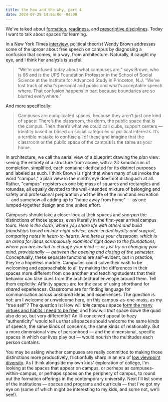 ```yaml
---
title: the how and the why, part 4
date: 2024-07-25 14:56:00 -04:00
---
```


We've talked about [formation](https://sarahendren.com/2024/06/10/the-how-and-the-why/), [readiness](https://sarahendren.com/2024/06/14/the-how-and-the-why-part-2/), and [prescriptive disciplines](https://sarahendren.com/2024/06/21/the-how-and-the-why-part-3/). Today I want to talk about spaces for learning.

In a New York Times [interview](https://www.nytimes.com/interactive/2022/05/02/magazine/wendy-brown-interview.html?searchResultPosition=1), political theorist Wendy Brown addresses some of the uproar about free speech on campus by diagnosing a confusion that comes, in a way, from architecture. Naturally, it caught my eye, and I think her analysis is useful:

>“We’re confused today about what campuses are,” says Brown, who is 66 and is the UPS Foundation Professor in the School of Social Science at the Institute for Advanced Study in Princeton, N.J. “We’ve lost track of what’s personal and public and what’s acceptable speech where. That confusion happens in part because boundaries are so blurred everywhere.”

And more specifically:

>Campuses are complicated spaces, because they aren’t just one kind of space: There’s the classroom, the dorm, the public space that is the campus. Then there’s what we could call clubs, support centers — identity based or based on social categories or political interests. It’s a terrible mistake to confuse all of these and imagine that the classroom or the public space of the campus is the same as your home.

In architecture, we call the aerial view of a blueprint drawing the *plan* view: seeing the entirety of a structure from above, with a 2D simulacrum of completion, simplified, each container dedicated for its distinct purposes and labeled as such. I think Brown is right that when many of us invoke the word "campus," a plan view in the mind's eye does not distinguish at all. Rather, "campus" registers as one big mass of squares and rectangles and rotundas, all equally devoted to the well-intended mixture of belonging and safety and professional preparation and the life of the mind and recreation — and somehow all adding up to "home away from home" — as one lumped-together design and one united effort. 

Campuses should take a closer look at their spaces and *sharpen* the distinctions of those spaces, even literally in the first-year arrival campus tours. *Here is the dorm, where you share life with others and build friendships based on late-night advice, open-ended loyalty and support, comparing notes in heart-to-hearts.* And *here is your classroom, which is an arena for ideas scrupulously examined right down to the foundations, where you are invited to change your mind — or just try on changing your mind, provisionally — between the opening and closing of the semester*. Conceptually, these separate functions are self-evident, but in practice, they're a hopeless muddle. Campuses could solve their wish to be welcoming and approachable to all by making the differences in their spaces more different from one another, and teaching students that their behavior can take cues from the architectural envelope around them. Tell them explicitly: Affinity spaces are for the ease of using shorthand for *shared* experiences. Classrooms are for finding language for communication across *unshared* ideas and experiences. The question is not: am I welcome or unwelcome here, on this campus-as-one-mass, as my "true self"? The question is: How will *this* campus space [form the many virtues and habits I need to be free](https://sarahendren.com/2024/06/10/the-how-and-the-why/), and how will *that* space down the quad also do so, but very differently? An ill-conceived appeal to hazy "authenticity" would tell us that all spaces should welcome the same kinds of speech, the same kinds of concerns, the same kinds of relationality. But a more dimensional view of personhood — and the dimensional, specific spaces in which our lives play out — would nourish the multitudes each person contains.

You may be asking whether campuses are really committed to making those distinctions more productively, frictionfully sharp in an era of [low viewpoint diversity](https://righteousmind.com/viewpoint-diversity/). As I think alongside my own kids' exploration of college, I'm looking at the spaces that appear on campus, or perhaps as campuses-within-campus, or perhaps spaces on the periphery of campus, to round out the formation offerings in the contemporary university. Next I'll list some of the institutions — spaces and programs and curricula — that I've got my eye on (some of which might be interesting to my kids, and some not, we'll see!).



 